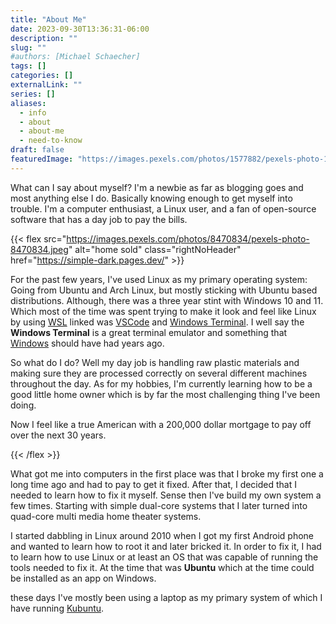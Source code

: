 ```yaml
---
title: "About Me"
date: 2023-09-30T13:36:31-06:00
description: ""
slug: ""
#authors: [Michael Schaecher]
tags: []
categories: []
externalLink: ""
series: []
aliases:
  - info
  - about
  - about-me
  - need-to-know
draft: false
featuredImage: "https://images.pexels.com/photos/1577882/pexels-photo-1577882.jpeg"
---
```


What can I say about myself? I'm a newbie as far as blogging goes and most anything else I do. Basically knowing enough to get myself into trouble. I'm a computer enthusiast, a Linux user, and a fan of open-source software that has a day job to pay the bills.

{{< flex src="https://images.pexels.com/photos/8470834/pexels-photo-8470834.jpeg" alt="home sold" class="rightNoHeader"
href="https://simple-dark.pages.dev/" >}}

For the past few years, I've used Linux as my primary operating system: Going from Ubuntu and Arch Linux, but mostly sticking with Ubuntu based distributions. Although, there was a three year stint with Windows 10 and 11. Which most of the time was spent trying to make it look and feel like Linux by using [WSL](https://docs.microsoft.com/en-us/windows/wsl/) linked was [VSCode](https://code.visualstudio.com/) and [Windows Terminal](https://aka.ms/terminal). I well say the **Windows Terminal** is a great terminal emulator and something that [Windows](https://www.microsoft.com/en-us/windows) should have had years ago.

So what do I do? Well my day job is handling raw plastic materials and making sure they are processed correctly on several different machines throughout the day. As for my hobbies, I'm currently learning how to be a good little home owner which is by far the most challenging thing I've been doing.

Now I feel like a true American with a 200,000 dollar mortgage to pay off over the next 30 years.

{{< /flex >}}

What got me into computers in the first place was that I broke my first one a long time ago and had to pay to get it fixed. After that, I decided that I needed to learn how to fix it myself. Sense then I've build my own system a few times. Starting with simple dual-core systems that I later turned into quad-core multi media home theater systems.

I started dabbling in Linux around 2010 when I got my first Android phone and wanted to learn how to root it and later bricked it. In order to fix it, I had to learn how to use Linux or at least an OS that was capable of running the tools needed to fix it. At the time that was **Ubuntu** which at the time could be installed as an app on Windows.

these days I've mostly been using a laptop as my primary system of which I have running [Kubuntu](https://kubuntu.org/).
